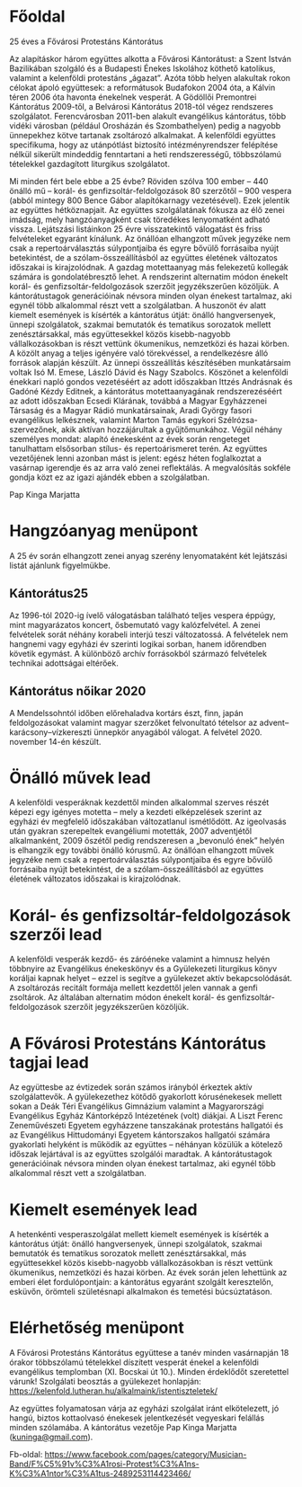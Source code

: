 # Főoldal #
25 éves a Fővárosi Protestáns Kántorátus

Az alapításkor három együttes alkotta a Fővárosi Kántorátust: a Szent István Bazilikában szolgáló és a Budapesti Énekes Iskolához köthető katolikus, valamint a kelenföldi protestáns „ágazat”. Azóta több helyen alakultak rokon célokat ápoló együttesek: a reformátusok Budafokon 2004 óta, a Kálvin téren 2006 óta havonta énekelnek vesperát. A Gödöllői Premontrei Kántorátus 2009-től, a Belvárosi Kántorátus 2018-tól végez rendszeres szolgálatot. Ferencvárosban 2011-ben alakult evangélikus kántorátus, több vidéki városban (például Orosházán és Szombathelyen) pedig a nagyobb ünnepekhez kötve tartanak zsoltározó alkalmakat.
A kelenföldi együttes specifikuma, hogy az utánpótlást biztosító intézményrendszer felépítése nélkül sikerült mindeddig fenntartani a heti rendszerességű, többszólamú tételekkel gazdagított liturgikus szolgálatot.

Mi minden fért bele ebbe a 25 évbe? Röviden szólva 100 ember – 440 önálló mű – korál- és genfizsoltár-feldolgozások 80 szerzőtől – 900 vespera (abból mintegy 800 Bence Gábor alapítókarnagy vezetésével). Ezek jelentik az együttes hétköznapjait.
Az együttes szolgálatának fókusza az élő zenei imádság, mely hangzóanyagként csak töredékes lenyomatként adható vissza. Lejátszási listáinkon 25 évre visszatekintő válogatást és friss felvételeket egyaránt kínálunk.
Az önállóan elhangzott művek jegyzéke nem csak a repertoárválasztás súlypontjaiba és egyre bővülő forrásaiba nyújt betekintést, de a szólam-összeállításból az együttes életének változatos időszakai is kirajzolódnak. A gazdag motettaanyag más felekezetű kollegák számára is gondolatébresztő lehet.
A rendszerint alternatim módon énekelt korál- és genfizsoltár-feldolgozások szerzőit jegyzékszerűen közöljük. A kántorátustagok generációinak névsora minden olyan énekest tartalmaz, aki egynél több alkalommal részt vett a szolgálatban.
A huszonöt év alatt kiemelt események is kísérték a kántorátus útját: önálló hangversenyek, ünnepi szolgálatok, szakmai bemutatók és tematikus sorozatok mellett zenésztársakkal, más együttesekkel közös kisebb-nagyobb vállalkozásokban is részt vettünk ökumenikus, nemzetközi és hazai körben.
A közölt anyag a teljes igényére való törekvéssel, a rendelkezésre álló források alapján készült. Az ünnepi összeállítás készítésében munkatársaim voltak Isó M. Emese, László Dávid és Nagy Szabolcs. Köszönet a kelenföldi énekkari napló gondos vezetéséért az adott időszakban Ittzés Andrásnak és Gadóné Kézdy Editnek, a kántorátus motettaanyagának rendszerezéséért az adott időszakban Ecsedi Klárának, továbbá a Magyar Egyházzenei Társaság és a Magyar Rádió munkatársainak, Aradi György fasori evangélikus lelkésznek, valamint Marton Tamás egykori Szélrózsa-szervezőnek, akik aktívan hozzájárultak a gyűjtőmunkához.
Végül néhány személyes mondat: alapító énekesként az évek során rengeteget tanulhattam elsősorban stílus- és repertoárismeret terén. Az együttes vezetőjének lenni azonban mást is jelent: egész héten foglalkoztat a vasárnap igerendje és az arra való zenei reflektálás. A megvalósítás sokféle gondja közt ez az igazi ajándék ebben a szolgálatban.

Pap Kinga Marjatta
 
# Hangzóanyag menüpont #
A 25 év során elhangzott zenei anyag szerény lenyomataként két lejátszási listát ajánlunk figyelmükbe.

## Kántorátus25 ##
Az 1996-tól 2020-ig ívelő válogatásban található teljes vespera éppúgy, mint magyarázatos koncert, ősbemutató vagy kalózfelvétel. A zenei felvételek sorát néhány korabeli interjú teszi változatossá. A felvételek nem hangnemi vagy egyházi év szerinti logikai sorban, hanem időrendben követik egymást. A különböző archív forrásokból származó felvételek technikai adottságai eltérőek.

## Kántorátus nőikar 2020 ##
A Mendelssohntól időben előrehaladva kortárs észt, finn, japán feldolgozásokat valamint magyar szerzőket felvonultató tételsor az advent–karácsony–vízkereszti ünnepkör anyagából válogat. A felvétel 2020. november 14-én készült.


# Önálló művek lead #
A kelenföldi vesperáknak kezdettől minden alkalommal szerves részét képezi egy igényes motetta – mely a kezdeti elképzelések szerint az egyházi év megfelelő időszakában változatlanul ismétlődött. Az igeolvasás után gyakran szerepeltek evangéliumi motetták, 2007 adventjétől alkalmanként, 2009 őszétől pedig rendszeresen a „bevonuló ének” helyén is elhangzik egy további önálló kórusmű. Az önállóan elhangzott művek jegyzéke nem csak a repertoárválasztás súlypontjaiba és egyre bővülő forrásaiba nyújt betekintést, de a szólam-összeállításból az együttes életének változatos időszakai is kirajzolódnak.

# Korál- és genfizsoltár-feldolgozások szerzői lead #
A kelenföldi vesperák kezdő- és záróéneke valamint a himnusz helyén többnyire az Evangélikus énekeskönyv és a Gyülekezeti liturgikus könyv koráljai kapnak helyet – ezzel is segítve a gyülekezet aktív bekapcsolódását. A zsoltározás recitált formája mellett kezdettől jelen vannak a genfi zsoltárok. Az általában alternatim módon énekelt korál- és genfizsoltár-feldolgozások szerzőit jegyzékszerűen közöljük.

# A Fővárosi Protestáns Kántorátus tagjai lead #
Az együttesbe az évtizedek során számos irányból érkeztek aktív szolgálattevők. A gyülekezethez kötődő gyakorlott kórusénekesek mellett sokan a Deák Téri Evangélikus Gimnázium valamint a Magyarországi Evangélikus Egyház Kántorképző Intézetének (volt) diákjai. A Liszt Ferenc Zeneművészeti Egyetem egyházzene tanszakának protestáns hallgatói és az Evangélikus Hittudományi Egyetem kántorszakos hallgatói számára gyakorlati helyként is működik az együttes – néhányan közülük a kötelező időszak lejártával is az együttes szolgálói maradtak. A kántorátustagok generációinak névsora minden olyan énekest tartalmaz, aki egynél több alkalommal részt vett a szolgálatban.

# Kiemelt események lead #
A hetenkénti vesperaszolgálat mellett kiemelt események is kísérték a kántorátus útját: önálló hangversenyek, ünnepi szolgálatok, szakmai bemutatók és tematikus sorozatok mellett zenésztársakkal, más együttesekkel közös kisebb-nagyobb vállalkozásokban is részt vettünk ökumenikus, nemzetközi és hazai körben. Az évek során jelen lehettünk az emberi élet fordulópontjain: a kántorátus egyaránt szolgált keresztelőn, esküvőn, örömteli születésnapi alkalmakon és temetési búcsúztatáson.

# Elérhetőség menüpont #
A Fővárosi Protestáns Kántorátus együttese a tanév minden vasárnapján 18 órakor többszólamú tételekkel díszített vesperát énekel a kelenföldi evangélikus templomban (XI. Bocskai út 10.). Minden érdeklődőt szeretettel várunk!
Szolgálati beosztás a gyülekezet honlapján: https://kelenfold.lutheran.hu/alkalmaink/istentiszteletek/ 

Az együttes folyamatosan várja az egyházi szolgálat iránt elkötelezett, jó hangú, biztos kottaolvasó énekesek jelentkezését vegyeskari felállás minden szólamába.
A kántorátus vezetője Pap Kinga Marjatta (kuninga@gmail.com).

Fb-oldal: https://www.facebook.com/pages/category/Musician-Band/F%C5%91v%C3%A1rosi-Protest%C3%A1ns-K%C3%A1ntor%C3%A1tus-2489253114423466/
